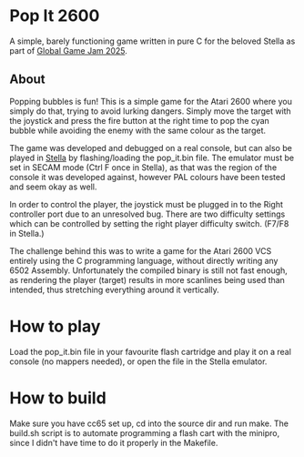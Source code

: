 # Pop It 2600

A simple, barely functioning game written in pure C for the beloved Stella as part of [Global Game Jam 2025](https://globalgamejam.org/games/2025/pop-it-4-1).

## About

Popping bubbles is fun! This is a simple game for the Atari 2600 where you simply do that, trying to avoid lurking dangers. Simply move the target with the joystick and press the fire button at the right time to pop the cyan bubble while avoiding the enemy with the same colour as the target.

The game was developed and debugged on a real console, but can also be played in [Stella](https://stella-emu.github.io/) by flashing/loading the pop_it.bin file.
The emulator must be set in SECAM mode (Ctrl F once in Stella), as that was the region of the console it was developed against, however PAL colours have been tested and seem okay as well.

In order to control the player, the joystick must be plugged in to the Right controller port due to an unresolved bug.
There are two difficulty settings which can be controlled by setting the right player difficulty switch. (F7/F8 in Stella.)

The challenge behind this was to write a game for the Atari 2600 VCS entirely using the C programming language, without directly writing any 6502 Assembly. Unfortunately the compiled binary is still not fast enough, as rendering the player (target) results in more scanlines being used than intended, thus stretching everything around it vertically.

# How to play

Load the pop_it.bin file in your favourite flash cartridge and play it on a real console (no mappers needed), or open the file in the Stella emulator.

# How to build

Make sure you have cc65 set up, cd into the source dir and run make. The build.sh script is to automate programming a flash cart with the minipro, since I didn't have time to do it properly in the Makefile.
